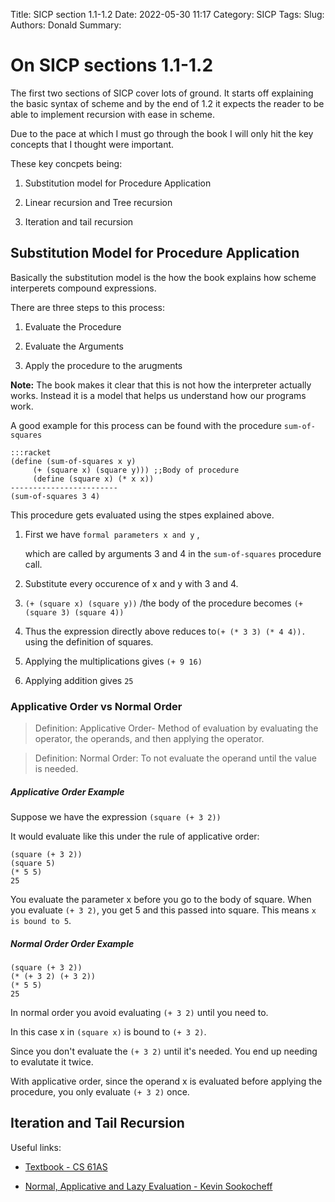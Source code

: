 Title: SICP section 1.1-1.2
Date: 2022-05-30 11:17
Category: SICP
Tags: 
Slug: 
Authors: Donald
Summary:  

# On SICP sections 1.1-1.2

The first two sections of SICP cover lots of ground. It starts off explaining the basic syntax of scheme and by the end of 1.2 it expects the reader to be able to implement recursion with ease in scheme. 

Due to the pace at which I must go through the book I will only hit the key concepts that I thought were important.

These key concpets being:

1. Substitution model for Procedure Application

2. Linear recursion and Tree recursion

3. Iteration and tail recursion

## Substitution Model for Procedure Application

Basically the substitution model is the how the book explains how scheme interperets compound expressions. 

There are three steps to this process: 

1. Evaluate the Procedure

2. Evaluate the Arguments

3. Apply the procedure to the arugments

**Note:** The book makes it clear that this is not how the interpreter actually works. Instead it is a model that helps us understand how our programs work.

A good example for this process can be found with the procedure `sum-of-squares`

    :::racket
    (define (sum-of-squares x y)  
         (+ (square x) (square y))) ;;Body of procedure
         (define (square x) (* x x))
    ------------------------
    (sum-of-squares 3 4)

This procedure gets evaluated using the stpes explained above.

1. First  we have `formal parameters x and y` ,
   
   which are called by arguments 3 and 4 in the `sum-of-squares` procedure call.

2. Substitute every occurence of x and y with 3 and 4.

3. `(+ (square x) (square y))` /the body of the procedure becomes `(+ (square 3) (square 4))`

4. Thus the expression directly above reduces to`(+ (* 3 3) (* 4 4)).` using the definition of squares.

5. Applying the multiplications gives `(+ 9 16)`

6. Applying addition gives `25`    

### Applicative Order vs Normal Order

> Definition: Applicative Order- Method of evaluation by evaluating the operator, the operands, and then applying the operator.

> Definition: Normal Order: To not evaluate the operand until the value is needed. 

##### Applicative Order Example

Suppose we have the expression `(square (+ 3 2))`

It would evaluate like this under the rule of applicative order:

    (square (+ 3 2))
    (square 5)
    (* 5 5)
    25

You evaluate the parameter x before you go to the body of square. When you evaluate `(+ 3 2)`, you get 5 and this passed into square. This means `x is bound to 5`. 

##### Normal Order Order Example

    (square (+ 3 2))
    (* (+ 3 2) (+ 3 2))
    (* 5 5)
    25

In normal order you avoid evaluating `(+ 3 2)` until you need to. 

In this case x in `(square x)` is bound to `(+ 3 2)`.

Since you don't evaluate the `(+ 3 2)` until it's needed. You end up needing to evalutate it twice.

With applicative order, since the operand x is evaluated before applying the procedure, you only evaluate `(+ 3 2)` once.

## Iteration and Tail Recursion

Useful links: 

- [Textbook - CS 61AS](https://berkeley-cs61as.github.io/textbook.html)

- [Normal, Applicative and Lazy Evaluation - Kevin Sookocheff](https://sookocheff.com/post/fp/evaluating-lambda-expressions/)
